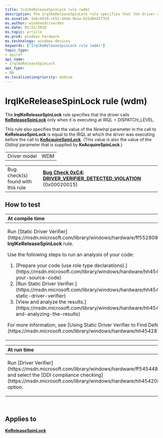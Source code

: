 ```yaml
---
title: IrqlKeReleaseSpinLock rule (wdm)
description: The IrqlKeReleaseSpinLock rule specifies that the driver calls KeReleaseSpinLock only when it is executing at IRQL�  DISPATCH\_LEVEL.
ms.assetid: 4abc4010-c653-44ab-9eaa-621d0ed2f354
ms.author: windowsdriverdev
ms.date: 05/21/2018
ms.topic: article
ms.prod: windows-hardware
ms.technology: windows-devices
keywords: ["IrqlKeReleaseSpinLock rule (wdm)"]
topic_type:
- apiref
api_name:
- IrqlKeReleaseSpinLock
api_type:
- NA
ms.localizationpriority: medium
---
```


# IrqlKeReleaseSpinLock rule (wdm)


The **IrqlKeReleaseSpinLock** rule specifies that the driver calls [**KeReleaseSpinLock**](https://msdn.microsoft.com/library/windows/hardware/ff553145) only when it is executing at IRQL = DISPATCH\_LEVEL.

This rule also specifies that the value of the *NewIrql* parameter in the call to **KeReleaseSpinLock** is equal to the IRQL at which the driver was executing before the call to [**KeAcquireSpinLock**](https://msdn.microsoft.com/library/windows/hardware/ff551917). (This value is also the value of the *OldIrql* parameter that is supplied by **KeAcquireSpinLock**.)

|              |     |
|--------------|-----|
| Driver model | WDM |

|                                   |                                                                                                                                       |
|-----------------------------------|---------------------------------------------------------------------------------------------------------------------------------------|
| Bug check(s) found with this rule | [**Bug Check 0xC4: DRIVER\_VERIFIER\_DETECTED\_VIOLATION**](https://msdn.microsoft.com/library/windows/hardware/ff560187) (0x00020015) |

How to test
-----------

<table>
<colgroup>
<col width="100%" />
</colgroup>
<thead>
<tr class="header">
<th align="left">At compile time</th>
</tr>
</thead>
<tbody>
<tr class="odd">
<td align="left"><p>Run [Static Driver Verifier](https://msdn.microsoft.com/library/windows/hardware/ff552808) and specify the <strong>IrqlKeReleaseSpinLock</strong> rule.</p>
Use the following steps to run an analysis of your code:
<ol>
<li>[Prepare your code (use role type declarations).](https://msdn.microsoft.com/library/windows/hardware/hh454281#preparing-your-source-code)</li>
<li>[Run Static Driver Verifier.](https://msdn.microsoft.com/library/windows/hardware/hh454281#running-static-driver-verifier)</li>
<li>[View and analyze the results.](https://msdn.microsoft.com/library/windows/hardware/hh454281#viewing-and-analyzing-the-results)</li>
</ol>
<p>For more information, see [Using Static Driver Verifier to Find Defects in Drivers](https://msdn.microsoft.com/library/windows/hardware/hh454281).</p></td>
</tr>
</tbody>
</table>

<table>
<colgroup>
<col width="100%" />
</colgroup>
<thead>
<tr class="header">
<th align="left">At run time</th>
</tr>
</thead>
<tbody>
<tr class="odd">
<td align="left"><p>Run [Driver Verifier](https://msdn.microsoft.com/library/windows/hardware/ff545448) and select the [DDI compliance checking](https://msdn.microsoft.com/library/windows/hardware/hh454208) option.</p></td>
</tr>
</tbody>
</table>

 

Applies to
----------

[**KeReleaseSpinLock**](https://msdn.microsoft.com/library/windows/hardware/ff553145)
 

 





